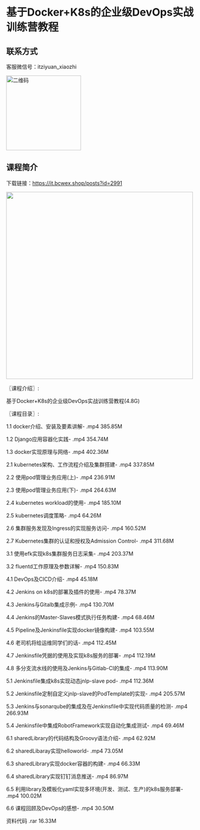 # 基于Docker+K8s的企业级DevOps实战训练营教程

## 联系方式

客服微信号：itziyuan_xiaozhi

<img src="https://ziyuanyun.oss-cn-guangzhou.aliyuncs.com/common/20240614073449/666b82192834a.jpg" width="200" height="200" alt="二维码">

## 课程简介

下载链接：https://it.bcwex.shop/posts?id=2991

<img src="https://ziyuanyun.oss-cn-guangzhou.aliyuncs.com/yun/20240515184707/664492ab5eee1.jpg" width="500" alt="">

 〖课程介绍〗:

 基于Docker+K8s的企业级DevOps实战训练营教程(4.8G)

 〖课程目录〗:

 1.1 docker介绍、安装及要素讲解- .mp4 385.85M

 1.2 Django应用容器化实践- .mp4 354.74M

 1.3 docker实现原理与网络- .mp4 402.36M

 2.1 kubernetes架构、工作流程介绍及集群搭建- .mp4 337.85M

 2.2 使用pod管理业务应用(上)- .mp4 236.91M

 2.3 使用pod管理业务应用(下)- .mp4 264.63M

 2.4 kubernetes workload的使用- .mp4 185.10M

 2.5 kubernetes调度策略- .mp4 64.26M

 2.6 集群服务发现及Ingress的实现服务访问- .mp4 160.52M

 2.7 Kubernetes集群的认证和授权及Admission Control- .mp4 311.68M

 3.1 使用efk实现k8s集群服务日志采集- .mp4 203.37M

 3.2 fluentd工作原理及参数详解- .mp4 150.83M

 4.1 DevOps及CICD介绍- .mp4 45.18M

 4.2 Jenkins on k8s的部署及插件的使用- .mp4 78.37M

 4.3 Jenkins与Gitalb集成示例- .mp4 130.70M

 4.4 Jenkins的Master-Slaves模式执行任务构建- .mp4 68.46M

 4.5 Pipeline及Jenkinsfile实现docker镜像构建- .mp4 103.55M

 4.6 老司机将给运维同学们的话- .mp4 112.45M

 4.7 Jenkinsfile凭据的使用及实现k8s服务的部署- .mp4 112.19M

 4.8 多分支流水线的使用及Jenkins与Gitlab-CI的集成- .mp4 113.90M

 5.1 Jenkinsfile集成k8s实现动态jnlp-slave pod- .mp4 112.36M

 5.2 Jenkinsfile定制自定义jnlp-slave的PodTemplate的实现- .mp4 205.57M

 5.3 Jenkins与sonarqube的集成及在Jenkinsfile中实现代码质量的检测- .mp4 266.93M

 5.4 Jenkinsfile中集成RobotFramework实现自动化集成测试- .mp4 69.46M

 6.1 sharedLibrary的代码结构及Groovy语法介绍- .mp4 62.92M

 6.2 sharedLibaray实现helloworld- .mp4 73.05M

 6.3 sharedLibrary实现docker容器的构建- .mp4 66.33M

 6.4 sharedLibrary实现钉钉消息推送- .mp4 86.97M

 6.5 利用library及模板化yaml实现多环境(开发、测试、生产)的k8s服务部署- .mp4 100.02M

 6.6 课程回顾及DevOps的感想- .mp4 30.50M

 资料代码 .rar 16.33M

  